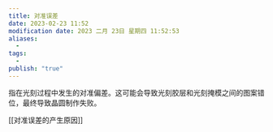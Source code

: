```yaml
---
title: 对准误差
date: 2023-02-23 11:52
modification date: 2023 二月 23日 星期四 11:52:53
aliases:
  - 
tags:
  - 
publish: "true"
---
```


指在光刻过程中发生的对准偏差。这可能会导致光刻胶层和光刻掩模之间的图案错位，最终导致晶圆制作失败。

[[对准误差的产生原因]]
